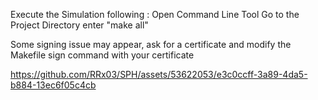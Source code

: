 Execute the Simulation following :
  Open Command Line Tool
  Go to the Project Directory
  enter "make all"

Some signing issue may appear, ask for a certificate and modify the Makefile sign command with your certificate


https://github.com/RRx03/SPH/assets/53622053/e3c0ccff-3a89-4da5-b884-13ec6f05c4cb

